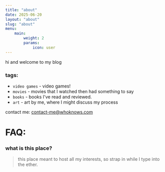 ```yaml
---
title: "about"
date: 2025-06-20
layout: "about"
slug: "about"
menu:
    main:
        weight: 2
        params: 
            icon: user
---
```


hi and welcome to my blog

### tags:
* `video games` - video games!
* `movies` - movies that I watched then had something to say
* `books` - books I've read and reviewed.
* `art` - art by me, where I might discuss my process

contact me:
contact-me@whoknows.com

# FAQ:
### what is this place?
>this place meant to host all my interests, so strap in while I type into the ether.